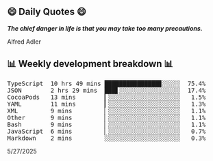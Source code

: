 ## 😄 Daily Quotes 😄

_**The chief danger in life is that you may take too many precautions.**_

Alfred Adler



## 📊 Weekly development breakdown 📊

<pre>TypeScript  10 hrs 49 mins ███████████████▊░░░░░  75.4%
JSON        2 hrs 29 mins  ███▋░░░░░░░░░░░░░░░░░  17.4%
CocoaPods   13 mins        ▎░░░░░░░░░░░░░░░░░░░░   1.5%
YAML        11 mins        ▎░░░░░░░░░░░░░░░░░░░░   1.3%
XML         9 mins         ▏░░░░░░░░░░░░░░░░░░░░   1.1%
Other       9 mins         ▏░░░░░░░░░░░░░░░░░░░░   1.1%
Bash        9 mins         ▏░░░░░░░░░░░░░░░░░░░░   1.1%
JavaScript  6 mins         ▏░░░░░░░░░░░░░░░░░░░░   0.7%
Markdown    2 mins         ░░░░░░░░░░░░░░░░░░░░░   0.3%</pre>

5/27/2025